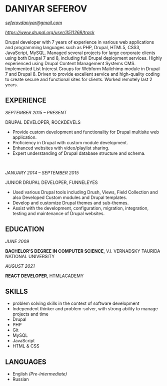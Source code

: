 # DANIYAR SEFEROV

[_seferovdaniyar@gmail.com_](mailto:seferovdaniyar@gmail.com)

_https://www.drupal.org/user/3511268/track_

Drupal developer with 7 years of experience in various web applications and programming languages such as PHP, Drupal, HTML5, CSS3, JavaScript, MySQL. Managed several projects for large corporate clients using both Drupal 7 and 8, including full Drupal deployment services. Highly experienced using Drupal Content Management Systems CMS. Implemented List Interest Groups for Webform Mailchimp module in Drupal 7 and Drupal 8. Driven to provide excellent service and high-quality coding to create secure and functional sites for clients. Worked remotely last 2 years.

## EXPERIENCE

_SEPTEMBER 2015 – PRESENT_

DRUPAL DEVELOPER, ROCKDEVELS
* Provide custom development and functionality for Drupal multisite web application.
* Proficiency in Drupal with custom module development.
* Enhanced websites with video/playlist sharing.
* Expert understanding of Drupal database structure and schema. 

&nbsp;

_JANUARY 2014 – SEPTEMBER 2015_

JUNIOR DRUPAL DEVELOPER, FUNNELEYES
* Used various Drupal tools including Drush, Views, Field Collection and also Developed Custom modules and Drupal templates.
* Develop and customize Drupal themes and sub-themes.
* Assist with the development, configuration, migration, integration, testing and maintenance of Drupal websites.

## EDUCATION
_JUNE 2009_

**BACHELOR’S DEGREE IN COMPUTER SCIENCE**, V.I. VERNADSKY TAURIDA NATIONAL UNIVERSITY

_AUGUST 2021_

**REACT DEVELOPER**, HTMLACADEMY

## SKILLS
* problem solving skills in the context of software development
* Independent thinker and problem-solver, with strong ability to manage projects and time
* Drupal
* PHP
* Git 
* MySQL
* JavaScript
* HTML & CSS

## LANGUAGES

* English _(Pre-Intermediate)_
* Russian



